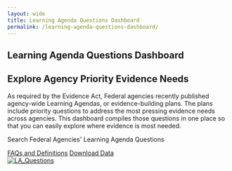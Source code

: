 ```yaml
---
layout: wide
title: Learning Agenda Questions Dashboard
permalink: /learning-agenda-questions-dashboard/
---
```


<div class="usa-layout-docs">
    <section class="usa-graphic-list usa-section sml-margin bg-gradient">
        <div class="grid-container">
            <div class="grid-row grid-gap">
            <div class="tablet:grid-col">
                <h1 class="text-white font-ui-2xl margin-bottom-0"> Learning Agenda Questions Dashboard </h1>
            </div>
            </div>
        </div>
    </section>
    <div class="grid-container">
        <div class="grid-row grid-gap">
            <div>
                <h2 class="dashboard-header">Explore Agency Priority Evidence Needs</h2>
                <p>As required by the Evidence Act, Federal agencies recently published agency-wide Learning Agendas, or evidence-building plans.  The plans include priority questions to address the most pressing evidence needs across agencies. This dashboard compiles those questions in one place so that you can easily explore where evidence is most needed.</p>
            </div>
        </div>
        <div class="grid-row grid-gap flex-justify flex-align-center">
            <div><p class="dashboard-subheader">Search Federal Agencies' Learning Agenda Questions</p></div>
            <div>
                <a href="{{site.baseurl}}/faqs-and-definitions/" target="_blank" aria-label="opens in a new window" class="usa-button usa-button--outline border-0">FAQs and Definitions</a>
                <a href="{{site.baseurl}}/assets/resources/Learning Agenda Downloadable Data_Listed Tags.csv" download class="usa-button usa-button--outline border-0">Download Data</a>
            </div>
        </div>
        <div class="margin-top-2">
            <div class='tableauPlaceholder' id='viz1664888225696' style='position: relative'>
                <noscript><a href='#'><img alt='LA_Questions ' src='https://[public.tableau.com|http://public.tableau.com/]/static/images/Le/LearningAgendaDashboard/LA_Questions/1_rss.png' style='border: none' /></a></noscript>
                <object class='tableauViz'  style='display:none;'><param name='host_url' value='https%3A%2F%2Fpublic.tableau.com%2F' />
                    <param name='embed_code_version' value='3' /> <param name='site_root' value='' />
                    <param name='name' value='LearningAgendaDashboard/LA_Questions' /><param name='tabs' value='no' /><param name='toolbar' value='yes' />
                    <param name='static_image' value='https://[public.tableau.com|http://public.tableau.com/]/static/images/Le/LearningAgendaDashboard/LA_Questions/1.png' /> 
                    <param name='animate_transition' value='yes' />
                    <param name='display_static_image' value='yes' />
                    <param name='display_spinner' value='yes' />
                    <param name='display_overlay' value='yes' />
                    <param name='display_count' value='yes' />
                    <param name='language' value='en-US' />
                </object>
            </div>
            <script type='text/javascript'>                    
                var divElement = document.getElementById('viz1664888225696'); 
                var vizElement = divElement.getElementsByTagName('object')[0];
                if ( divElement.offsetWidth > 800 ) { vizElement.style.width='1018px';vizElement.style.height='2027px';}
                else if ( divElement.offsetWidth > 500 ) { vizElement.style.width='1018px';vizElement.style.height='2027px';}
                else { vizElement.style.width='100%';vizElement.style.height='2127px';}
                var scriptElement = document.createElement('script');
                scriptElement.src = 'https://public.tableau.com/javascripts/api/viz_v1.js';
                vizElement.parentNode.insertBefore(scriptElement, vizElement);
            </script>
        </div>
    </div>  
</div>